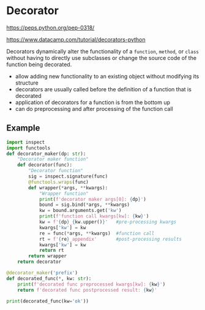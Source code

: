 # Decorator

https://peps.python.org/pep-0318/

https://www.datacamp.com/tutorial/decorators-python

Decorators dynamically alter the functionality of a `function`, `method`, or `class` without having to directly use subclasses or change the source code of the function being decorated.
- allow adding new functionality to an existing object without modifying its structure
- decorators are usually called before the definition of a function that is decorated
- application of decorators for a function is from the bottom up
- can do preprocessing and after processing of the function call

## Example
```py
import inspect
import functools
def decorator_maker(dp: str):
    "Decorator maker function"
    def decorator(func):
        "Decorator function"
        sig = inspect.signature(func)
        @functools.wraps(func)        
        def wrapper(*args, **kwargs):
            "Wrapper function"
            print(f'decorator maker args[0]: {dp}')
            bound = sig.bind(*args, **kwargs)
            kw = bound.arguments.get('kw')
            print(f'function call kwargs[kw]: {kw}')                                   
            kw = f'{dp}_{kw.upper()}'   #pre-processing kwargs
            kwargs['kw'] = kw 
            re = func(*args, **kwargs)  #function call
            rt = f'{re}_appendix'       #post-processing results
            kwargs['kw'] = kw 
            return rt
        return wrapper
    return decorator

@decorator_maker('prefix')
def decorated_func(*, kw: str):
    print(f'decorated func preprocessed kwargs[kw]: {kw}')
    return f'decorated func postprocessed result: {kw}'

print(decorated_func(kw='ok'))
```
